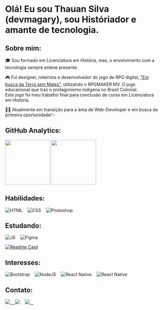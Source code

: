 # Olá! Eu sou Thauan Silva (devmagary), sou Históriador e amante de tecnologia.

## Sobre mim:
:mortar_board: Sou formado em Licenciatura em História, mas, o envolvimento com a tecnologia sempre esteve presente.

:video_game: Fui designer, roteirista e desenvolvedor do jogo de RPG digital, ["Em busca da Terra sem Males"](https://www.rodahistorias.pro.br/post/terra-sem-males-jogo), utilizando o RPGMAKER MV. O jogo educacional que traz o protagonismo indígena no Brasil Colonial.<br> Este jogo foi meu trabalho final para conclusão de curso em Licenciatura em História.

:man_technologist: Atualmente em transição para a área de Web-Developer e em busca da primeira oportunidade!✨

## GitHub Analytics:

<div align="left">
    <img height="145em" src="https://github-readme-stats.vercel.app/api?username=devmagary&count_private=true&show_icons=true&theme=dracula&custom_title=DevMagary&include_all_commits=true">
    <img height="145em" src="https://github-readme-stats.vercel.app/api/top-langs/?username=devmagary&theme=dracula&layout=compact">
</div>

## Habilidades:

![HTML](https://img.shields.io/badge/-HTML-e152aa?style=for-the-badge&logo=html5&labelColor=1f004e)&nbsp;&nbsp;&nbsp;
![CSS](https://img.shields.io/badge/-CSS-e152aa?style=for-the-badge&logo=CSS3&logoColor=1572B6&labelColor=1f004e)&nbsp;&nbsp;&nbsp;
![Photoshop](https://img.shields.io/badge/-Photoshop-e152aa?style=for-the-badge&logo=adobe%20photoshop&labelColor=1f004e)&nbsp;&nbsp;&nbsp;
## Estudando:

![JS](https://img.shields.io/badge/-JavaScript-e152aa?style=for-the-badge&logo=javascript&labelColor=1f004e)&nbsp;&nbsp;&nbsp;
![Figma](https://img.shields.io/badge/Figma-e152aa?style=for-the-badge&logo=figma&labelColor=1f004e)&nbsp;&nbsp;&nbsp;

[![Readme Card](https://github-readme-stats.vercel.app/api/pin/?username=devmagary&repo=estudos&theme=dracula&show_owner=devmagary)](https://github.com/devmagary/estudos)

## Interesses:

![Bootstrap](https://img.shields.io/badge/bootstrap-e152aa.svg?style=for-the-badge&logo=bootstrap&logoColor=white&labelColor=1f004e)&nbsp;&nbsp;&nbsp;
![NodeJS](https://img.shields.io/badge/node.js-e152aa?style=for-the-badge&logo=node.js&labelColor=1f004e)&nbsp;&nbsp;&nbsp;
![React Native](https://img.shields.io/badge/react_native-e152aa.svg?style=for-the-badge&logo=react&logoColor=%2361DAFB&labelColor=1f004e)&nbsp;&nbsp;&nbsp;
![React Native](https://img.shields.io/badge/TypeScript-e152aa?style=for-the-badge&logo=typescript&labelColor=1f004e)&nbsp;&nbsp;&nbsp;

## Contato:
<div align="left">
    <a href="https://www.instagram.com/dev.magary" target="_blank"><img src="https://img.shields.io/badge/-Instagram-%23E4405F?style=for-the-badge&logo=instagram&logoColor=white" target="_blank">&nbsp;&nbsp;&nbsp;
    <a href = "mailto:dev.magary@gmail.com"><img src="https://img.shields.io/badge/Gmail-D14836?style=for-the-badge&logo=gmail&logoColor=white" target="_blank"></a>&nbsp;&nbsp;&nbsp;
    <a href = "https://www.linkedin.com/in/devmagary/" target="_blank"><img src="https://img.shields.io/badge/LinkedIn-0077B5?style=for-the-badge&logo=linkedin&logoColor=white" target="_blank">&nbsp;&nbsp;&nbsp;
</div>
